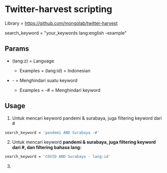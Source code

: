 # Twitter-harvest scripting

Library = https://github.com/mongolab/twitter-harvest


search_keyword = "your_keywords lang:english -example"

## Params

- (lang:z) = Language
    - Examples = (lang:id) = Indonesian
        
- -<x> = Menghindari suatu keyword
    - Examples = -# = Menghindari keyword 

## Usage

1. Untuk mencari keyword pandemi & surabaya, juga filtering keyword dari #

```bash
search_keyword = 'pandemi AND Surabaya -#'
```

2. Untuk mencari keyword **pandemi & surabaya, juga filtering keyword dari #, dan filtering bahasa lang:<language>**

```bash
search_keyword = 'COVID AND Surabaya - lang:id'
```

3.
